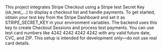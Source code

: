 This project integrates Stripe Checkout using a Stripe test Secret Key (sk_test_...) to display a checkout list and handle payments. To get started, obtain your test key from the Stripe Dashboard and set it as STRIPE_SECRET_KEY in your environment variables. The backend uses this key to create Checkout Sessions and process test payments. You can use test card numbers like 4242 4242 4242 4242 with any valid future date, CVC, and ZIP. This setup is intended for development only—do not use real card details.
